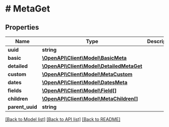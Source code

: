 # # MetaGet

## Properties

Name | Type | Description | Notes
------------ | ------------- | ------------- | -------------
**uuid** | **string** |  |
**basic** | [**\OpenAPI\Client\Model\BasicMeta**](BasicMeta.md) |  |
**detailed** | [**\OpenAPI\Client\Model\DetailedMetaGet**](DetailedMetaGet.md) |  |
**custom** | [**\OpenAPI\Client\Model\MetaCustom**](MetaCustom.md) |  | [optional]
**dates** | [**\OpenAPI\Client\Model\DatesMeta**](DatesMeta.md) |  | [optional]
**fields** | [**\OpenAPI\Client\Model\Field[]**](Field.md) |  | [optional]
**children** | [**\OpenAPI\Client\Model\MetaChildren[]**](MetaChildren.md) |  | [optional]
**parent_uuid** | **string** |  | [optional]

[[Back to Model list]](../../README.md#models) [[Back to API list]](../../README.md#endpoints) [[Back to README]](../../README.md)
